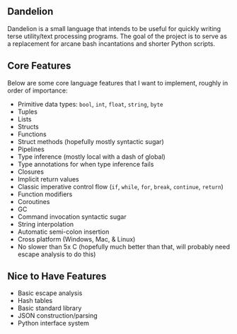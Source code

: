 Dandelion
---
Dandelion is a small language that intends to be useful for quickly writing terse utility/text processing programs. The goal of the project is to serve as a replacement for arcane bash incantations and shorter Python scripts.

Core Features
---
Below are some core language features that I want to implement, roughly in order of importance:

- Primitive data types: `bool`, `int`, `float`, `string`, `byte`
- Tuples
- Lists
- Structs
- Functions
- Struct methods (hopefully mostly syntactic sugar)
- Pipelines
- Type inference (mostly local with a dash of global)
- Type annotations for when type inference fails
- Closures
- Implicit return values
- Classic imperative control flow (`if`, `while`, `for`, `break`, `continue`, `return`)
- Function modifiers
- Coroutines
- GC
- Command invocation syntactic sugar
- String interpolation
- Automatic semi-colon insertion
- Cross platform (Windows, Mac, & Linux)
- No slower than 5x C (hopefully much better than that, will probably need escape analysis to do this)

Nice to Have Features
---
- Basic escape analysis
- Hash tables
- Basic standard library
- JSON construction/parsing
- Python interface system
